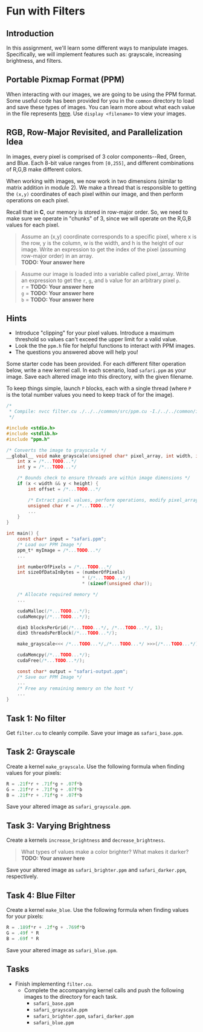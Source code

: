 # Fun with Filters
## Introduction
In this assignment, we'll learn some different ways to manipulate images. Specifically, we will implement features such as: grayscale, increasing brightness, and filters.

## Portable Pixmap Format (PPM) 
When interacting with our images, we are going to be using the PPM format. Some useful code has been provided for you in the `common` directory to load and save these types of images. You can learn more about what each value in the file represents [here](https://en.wikipedia.org/wiki/Netpbm). Use `display <filename>` to view your images.

## RGB, Row-Major Revisited, and Parallelization Idea
In images, every pixel is comprised of 3 color components--Red, Green, and Blue. Each 8-bit value ranges from `[0,255]`, and different combinations of R,G,B make different colors.

When working with images, we now work in two dimensions (similar to matrix addition in module 2). We make a thread that is responsible to getting the `(x,y)` coordinates of each pixel within our image, and then perform operations on each pixel.

Recall that in **C**, our memory is stored in row-major order. So, we need to make sure we operate in "chunks" of 3, since we will operate on the R,G,B values for each pixel.

> Assume an (x,y) coordinate corresponds to a specific pixel, where x is the row, y is the column, w is the width, and h is the height of our image. Write an expression to get the index of the pixel (assuming row-major order) in an array.\
**TODO: Your answer here**

> Assume our image is loaded into a variable called pixel_array. Write an expression to get the `r`, `g`, and `b` value for an arbitrary pixel `p`.\
`r` =  **TODO: Your answer here**\
`g` =  **TODO: Your answer here** \
`b` =  **TODO: Your answer here** 

## Hints
* Introduce "clipping" for your pixel values. Introduce a maximum threshold so values can't exceed the upper limit for a valid value.
* Look the the `ppm.h` file for helpful functions to interact with PPM images.
* The questions you answered above will help you!

Some starter code has been provided. For each different filter operation below, write a new kernel call. In each scenario, load `safari.ppm` as your image. Save each altered image into this directory, with the given filename. 

To keep things simple, launch `P` blocks, each with a single thread (where `P` is the total number values you need to keep track of for the image).

```c
/* 
 * Compile: nvcc filter.cu ./../../common/src/ppm.cu -I./../../common/include -o filter
 */

#include <stdio.h>
#include <stdlib.h>
#include "ppm.h"

/* Converts the image to grayscale */
__global__ void make_grayscale(unsigned char* pixel_array, int width, int height) {
    int x = /*...TODO...*/
    int y = /*...TODO...*/

    /* Bounds check to ensure threads are within image dimensions */
    if (x < width && y < height) {
        int offset = /*...TODO...*/

        /* Extract pixel values, perform operations, modify pixel_array. */
        unsigned char r = /*...TODO...*/
        ...
    }
}

int main() {
    const char* input = "safari.ppm";
    /* Load our PPM Image */
    ppm_t* myImage = /*...TODO...*/
    ...

    int numberOfPixels = /*...TODO...*/
    int sizeOfDataInBytes = (numberOfPixels)
                            * (/*...TODO...*/)
                            * (sizeof(unsigned char));

    /* Allocate required memory */ 
    ...

    cudaMalloc(/*...TODO...*/);
    cudaMemcpy(/*...TODO...*/);

    dim3 blocksPerGrid(/*...TODO...*/, /*...TODO...*/, 1);
    dim3 threadsPerBlock(/*...TODO...*/);

    make_grayscale<<< /*...TODO...*/,/*...TODO...*/ >>>(/*...TODO...*/);

    cudaMemcpy(/*...TODO...*/);
    cudaFree(/*...TODO...*/);

    const char* output = "safari-output.ppm";
    /* Save our PPM Image */
    ...
    /* Free any remaining memory on the host */
    ...
}
```
## Task 1: No filter
Get `filter.cu` to cleanly compile. Save your image as `safari_base.ppm`.

## Task 2: Grayscale
Create a kernel `make_grayscale`. Use the following formula when finding values for your pixels:
```c
R = .21f*r + .71f*g + .07f*b
G = .21f*r + .71f*g + .07f*b
B = .21f*r + .71f*g + .07f*b
```
Save your altered image as `safari_grayscale.ppm`.

## Task 3: Varying Brightness
Create a kernels `increase_brightness` and `decrease_brightness`. 
> What types of values make a color brighter? What makes it darker?\
**TODO: Your answer here**

Save your altered image as `safari_brighter.ppm` and `safari_darker.ppm`, respectively.

## Task 4: Blue Filter
Create a kernel `make_blue`. Use the following formula when finding values for your pixels:
```c
R = .189f*r + .2f*g + .769f*b
G = .49f * R
B = .69f * R
```
Save your altered image as `safari_blue.ppm`.

## Tasks
* Finish implementing `filter.cu`.
    * Complete the accompanying kernel calls and push the following images to the directory for each task.
        * `safari_base.ppm`
        * `safari_grayscale.ppm`
        * `safari_brighter.ppm`, `safari_darker.ppm`
        * `safari_blue.ppm`
    
